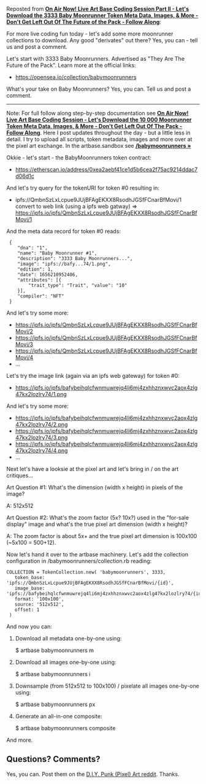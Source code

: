 
Reposted from [**On Air Now! Live Art Base Coding Session Part II - Let's Download the 3333 Baby Moonrunner Token Meta Data, Images, & More - Don't Get Left Out Of The Future of the Pack - Follow Along**](https://old.reddit.com/r/DIYPunkArt/comments/vl0a0d/on_air_now_live_art_base_coding_session_part_ii/):

For more live coding fun today - let's add some more moonrunner collections to download.    Any good "derivates" out there?  Yes, you can - tell us and post a comment.

  Let's start with 3333 Baby Moonrunners. Advertised as "They Are The Future of the Pack".  Learn more at the official links:

- https://opensea.io/collection/babymoonrunners

What's your take on Baby Moonrunners? Yes, you can. Tell us and post a comment.

----

Note:  For full follow along step-by-step documentation see  [**On Air Now! Live Art Base Coding Session - Let's Download the 10 000 Moonrunner Token Meta Data, Images, & More - Don't Get Left Out Of The Pack - Follow Along**](https://old.reddit.com/r/DIYPunkArt/comments/vkz1fx/on_air_now_live_art_base_coding_session_lets/). Here  I post updates throughout the day - but a little less in detail.    I try to upload all scripts, token metadata, images and more  over at the  pixel art exchange.  In the artbase.sandbox see [**/babymoonrunners »**](https://github.com/pixelartexchange/artbase.sandbox/tree/master/babymoonrunners)
 

Okkie - let's start - the BabyMoonrunners token contract:

- https://etherscan.io/address/0xea2aebf41ce1d5b6cea2f75ac9214ddac7d06d1c

And let's try query for the tokenURI for token #0 resulting in:

-  ipfs://QmbnSzLxLcpue9JUjBFAgEKXX8RsodhJGSfFCnarBfMovi/1   convert to web link (using a ipfs web gatway) => https://ipfs.io/ipfs/QmbnSzLxLcpue9JUjBFAgEKXX8RsodhJGSfFCnarBfMovi/1 

And the meta data record for token #0 reads:

     {
        "dna": "1",
        "name": "Baby Moonrunner #1",
        "description": "3333 Baby Moonrunners...",
        "image": "ipfs://bafy...74/1.png",
        "edition": 1,
        "date": 1656210952406,
        "attributes": [{
            "trait_type": "Trait", "value": "10"
        }],
        "compiler": "NFT"
     }

And let's try some more:

- https://ipfs.io/ipfs/QmbnSzLxLcpue9JUjBFAgEKXX8RsodhJGSfFCnarBfMovi/2
- https://ipfs.io/ipfs/QmbnSzLxLcpue9JUjBFAgEKXX8RsodhJGSfFCnarBfMovi/3
- https://ipfs.io/ipfs/QmbnSzLxLcpue9JUjBFAgEKXX8RsodhJGSfFCnarBfMovi/4
- ...

Let's try the image link (again via an ipfs web gateway) for token #0:

- https://ipfs.io/ipfs/bafybeihqlcfwnmuwrejq4li6mj4zxhhznxwvc2aox4zlg47kx2lozlry74/1.png 

And let's try some more:

- https://ipfs.io/ipfs/bafybeihqlcfwnmuwrejq4li6mj4zxhhznxwvc2aox4zlg47kx2lozlry74/2.png
- https://ipfs.io/ipfs/bafybeihqlcfwnmuwrejq4li6mj4zxhhznxwvc2aox4zlg47kx2lozlry74/3.png
- https://ipfs.io/ipfs/bafybeihqlcfwnmuwrejq4li6mj4zxhhznxwvc2aox4zlg47kx2lozlry74/4.png
- ...

Next let's have a looksie at the pixel art and let's bring in / on the art critiques...

Art Question #1: What's the dimension (width x height) in pixels of the image?

A: 512x512

Art Question #2: What's the zoom factor (5x? 10x?) used in the "for-sale display" image and what's the true pixel art dimension (width x height)?

A: The zoom factor is about 5x+ and the true pixel art dimension is 100x100 (~5x100 = 500+12).

Now let's hand it over to the artbase machinery. Let's add the collection configuration in /babymoonrunners/collection.rb reading:


    COLLECTION = TokenCollection.new( 'babymoonrunners', 3333,
       token_base: 'ipfs://QmbnSzLxLcpue9JUjBFAgEKXX8RsodhJGSfFCnarBfMovi/{id}',
       image_base: 'ipfs://bafybeihqlcfwnmuwrejq4li6mj4zxhhznxwvc2aox4zlg47kx2lozlry74/{id}.png',
       format: '100x100',
       source: '512x512',
       offset: 1
     )


And now you can:

1) Download all metadata one-by-one using:

      $ artbase babymoonrunners m

2) Download all images one-by-one using:

      $ artbase babymoonrunners i

3) Downsample (from 512x512 to 100x100) / pixelate all images one-by-one using:

      $ artbase babymoonrunners px

4) Generate an all-in-one composite:

      $ artbase babymoonrunners composite

And more.


## Questions? Comments?

Yes, you can. Post them on the [D.I.Y. Punk (Pixel) Art reddit](https://old.reddit.com/r/DIYPunkArt). Thanks.

